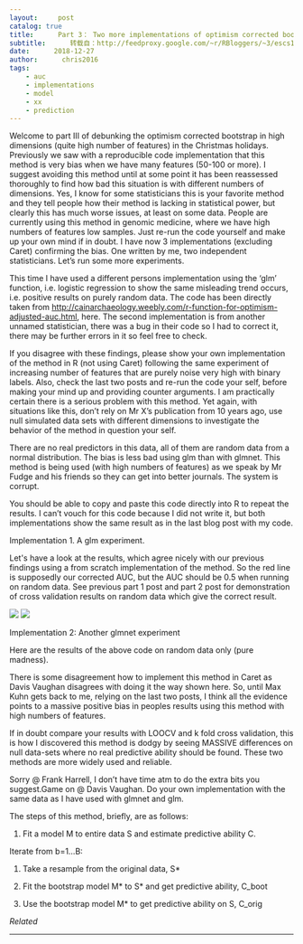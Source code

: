 ```yaml
---
layout:     post
catalog: true
title:      Part 3： Two more implementations of optimism corrected bootstrapping show shocking bias
subtitle:      转载自：http://feedproxy.google.com/~r/RBloggers/~3/escs1jZZHz0/
date:      2018-12-27
author:      chris2016
tags:
    - auc
    - implementations
    - model
    - xx
    - prediction
---
```






Welcome to part III of debunking the optimism corrected bootstrap in high dimensions (quite high number of features) in the Christmas holidays. Previously we saw with a reproducible code implementation that this method is very bias when we have many features (50-100 or more). I suggest avoiding this method until at some point it has been reassessed thoroughly to find how bad this situation is with different numbers of dimensions. Yes, I know for some statisticians this is your favorite method and they tell people how their method is lacking in statistical power, but clearly this has much worse issues, at least on some data. People are currently using this method in genomic medicine, where we have high numbers of features low samples. Just re-run the code yourself and make up your own mind if in doubt. I have now 3 implementations (excluding Caret) confirming the bias. One written by me, two independent statisticians. Let’s run some more experiments.

This time I have used a different persons implementation using the ‘glm’ function, i.e. logistic regression to show the same misleading trend occurs, i.e. positive results on purely random data. The code has been directly taken from http://cainarchaeology.weebly.com/r-function-for-optimism-adjusted-auc.html, here. The second implementation is from another unnamed statistician, there was a bug in their code so I had to correct it, there may be further errors in it so feel free to check.

If you disagree with these findings, please show your own implementation of the method in R (not using Caret) following the same experiment of increasing number of features that are purely noise very high with binary labels. Also, check the last two posts and re-run the code your self, before making your mind up and providing counter arguments. I am practically certain there is a serious problem with this method. Yet again, with situations like this, don’t rely on Mr X’s publication from 10 years ago, use null simulated data sets with different dimensions to investigate the behavior of the method in question your self.

There are no real predictors in this data, all of them are random data from a normal distribution. The bias is less bad using glm than with glmnet. This method is being used (with high numbers of features) as we speak by Mr Fudge and his friends so they can get into better journals. The system is corrupt.

You should be able to copy and paste this code directly into R to repeat the results. I can’t vouch for this code because I did not write it, but both implementations show the same result as in the last blog post with my code.

Implementation 1. A glm experiment.

Let's have a look at the results, which agree nicely with our previous findings using a from scratch implementation of the method. So the red line is supposedly our corrected AUC, but the AUC should be 0.5 when running on random data. See previous part 1 post and part 2 post for demonstration of cross validation results on random data which give the correct result.

![](https://intobioinformatics.files.wordpress.com/2018/12/Rplot.png?w=456)
![](https://intobioinformatics.files.wordpress.com/2018/12/Rplot.png?w=456)


Implementation 2: Another glmnet experiment

Here are the results of the above code on random data only (pure madness).

There is some disagreement how to implement this method in Caret as Davis Vaughan disagrees with doing it the way shown here. So, until Max Kuhn gets back to me, relying on the last two posts, I think all the evidence points to a massive positive bias in peoples results using this method with high numbers of features.

If in doubt compare your results with LOOCV and k fold cross validation, this is how I discovered this method is dodgy by seeing MASSIVE differences on null data-sets where no real predictive ability should be found. These two methods are more widely used and reliable.

Sorry @ Frank Harrell, I don’t have time atm to do the extra bits you suggest.Game on @ Davis Vaughan. Do your own implementation with the same data as I have used with glmnet and glm.

The steps of this method, briefly, are as follows:

1. Fit a model M to entire data S and estimate predictive ability C.

Iterate from b=1…B:

1. Take a resample from the original data, S*

1. Fit the bootstrap model M* to S* and get predictive ability, C_boot

1. Use the bootstrap model M* to get predictive ability on S, C_orig



*Related*








---
